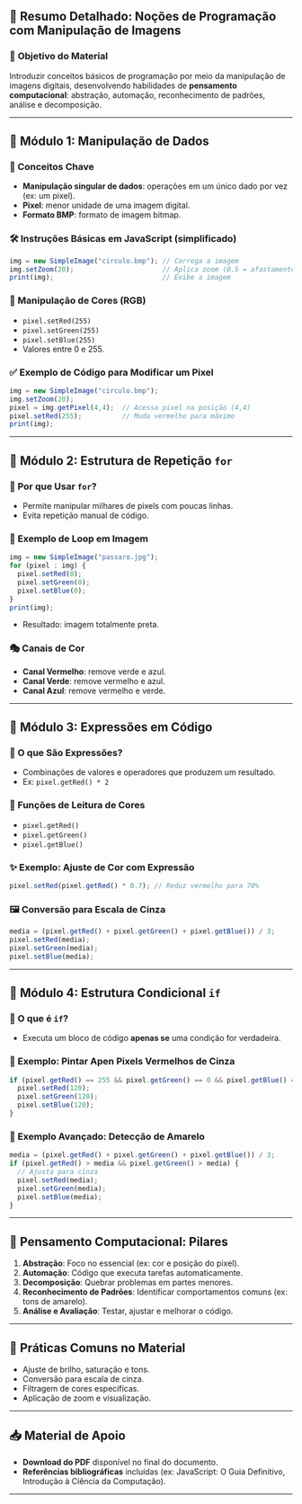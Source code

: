 
## 📘 Resumo Detalhado: Noções de Programação com Manipulação de Imagens

### 🎯 **Objetivo do Material**
Introduzir conceitos básicos de programação por meio da manipulação de imagens digitais, desenvolvendo habilidades de **pensamento computacional**: abstração, automação, reconhecimento de padrões, análise e decomposição.

---

## 🧱 **Módulo 1: Manipulação de Dados**

### 📌 Conceitos Chave
- **Manipulação singular de dados**: operações em um único dado por vez (ex: um pixel).
- **Pixel**: menor unidade de uma imagem digital.
- **Formato BMP**: formato de imagem bitmap.

### 🛠️ Instruções Básicas em JavaScript (simplificado)
```javascript
img = new SimpleImage("circulo.bmp"); // Carrega a imagem
img.setZoom(20);                      // Aplica zoom (0.5 = afastamento 2x)
print(img);                           // Exibe a imagem
```

### 🎨 Manipulação de Cores (RGB)
- `pixel.setRed(255)`
- `pixel.setGreen(255)`
- `pixel.setBlue(255)`
- Valores entre 0 e 255.

### ✅ Exemplo de Código para Modificar um Pixel
```javascript
img = new SimpleImage("circulo.bmp");
img.setZoom(20);
pixel = img.getPixel(4,4);  // Acessa pixel na posição (4,4)
pixel.setRed(255);          // Muda vermelho para máximo
print(img);
```

---

## 🔁 **Módulo 2: Estrutura de Repetição `for`**

### 📌 Por que Usar `for`?
- Permite manipular milhares de pixels com poucas linhas.
- Evita repetição manual de código.

### 🔁 Exemplo de Loop em Imagem
```javascript
img = new SimpleImage("passaro.jpg");
for (pixel : img) {
  pixel.setRed(0);
  pixel.setGreen(0);
  pixel.setBlue(0);
}
print(img);
```
- Resultado: imagem totalmente preta.

### 🎭 Canais de Cor
- **Canal Vermelho**: remove verde e azul.
- **Canal Verde**: remove vermelho e azul.
- **Canal Azul**: remove vermelho e verde.

---

## 🧮 **Módulo 3: Expressões em Código**

### 📌 O que São Expressões?
- Combinações de valores e operadores que produzem um resultado.
- Ex: `pixel.getRed() * 2`

### 🧩 Funções de Leitura de Cores
- `pixel.getRed()`
- `pixel.getGreen()`
- `pixel.getBlue()`

### ✨ Exemplo: Ajuste de Cor com Expressão
```javascript
pixel.setRed(pixel.getRed() * 0.7); // Reduz vermelho para 70%
```

### 🖼️ Conversão para Escala de Cinza
```javascript
media = (pixel.getRed() + pixel.getGreen() + pixel.getBlue()) / 3;
pixel.setRed(media);
pixel.setGreen(media);
pixel.setBlue(media);
```

---

## 🔀 **Módulo 4: Estrutura Condicional `if`**

### 📌 O que é `if`?
- Executa um bloco de código **apenas se** uma condição for verdadeira.

### 🎯 Exemplo: Pintar Apen Pixels Vermelhos de Cinza
```javascript
if (pixel.getRed() == 255 && pixel.getGreen() == 0 && pixel.getBlue() == 0) {
  pixel.setRed(120);
  pixel.setGreen(120);
  pixel.setBlue(120);
}
```

### 🧠 Exemplo Avançado: Detecção de Amarelo
```javascript
media = (pixel.getRed() + pixel.getGreen() + pixel.getBlue()) / 3;
if (pixel.getRed() > media && pixel.getGreen() > media) {
  // Ajusta para cinza
  pixel.setRed(media);
  pixel.setGreen(media);
  pixel.setBlue(media);
}
```

---

## 🧠 **Pensamento Computacional: Pilares**

1. **Abstração**: Foco no essencial (ex: cor e posição do pixel).
2. **Automação**: Código que executa tarefas automaticamente.
3. **Decomposição**: Quebrar problemas em partes menores.
4. **Reconhecimento de Padrões**: Identificar comportamentos comuns (ex: tons de amarelo).
5. **Análise e Avaliação**: Testar, ajustar e melhorar o código.

---

## 🧪 **Práticas Comuns no Material**
- Ajuste de brilho, saturação e tons.
- Conversão para escala de cinza.
- Filtragem de cores específicas.
- Aplicação de zoom e visualização.

---

## 📥 **Material de Apoio**
- **Download do PDF** disponível no final do documento.
- **Referências bibliográficas** incluídas (ex: JavaScript: O Guia Definitivo, Introdução à Ciência da Computação).

---
